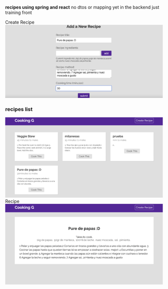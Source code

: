 <strong>recipes using spring and react</strong>
no dtos or mapping yet in the backend just training front

<div>
Create Recipe
</div>
<img src ="images/papas.png" width="600">
<div>
<h3>recipes list</h3>
</div>
<img src ="images/papas2.png" width="600">
<div>
Recipe
</div>
<img src ="images/papas3.png" width="600">
